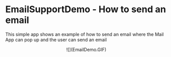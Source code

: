 # EmailSupportDemo - How to send an email

This simple app shows an example of how to send an email where the Mail App can pop up and the user can send an email

<p align="center"> ![](EmailDemo.GIF) </p>

